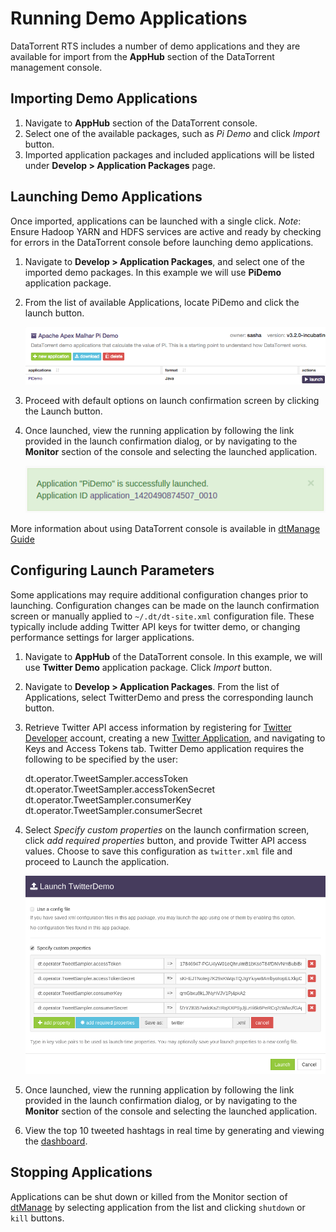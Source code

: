 Running Demo Applications
=================================

DataTorrent RTS includes a number of demo applications and they are available for import from the **AppHub** section of the DataTorrent management console.

Importing Demo Applications
--------------------------------------------------------------------------------

1.  Navigate to **AppHub** section of the DataTorrent console.
2.  Select one of the available packages, such as *Pi Demo* and click *Import* button.
3.  Imported application packages and included applications will be listed under **Develop > Application Packages** page.

Launching Demo Applications
--------------------------------------------------------------------------------

Once imported, applications can be launched with a single click.  *Note*: Ensure Hadoop YARN and HDFS services are active and ready by checking for errors in the DataTorrent console before launching demo applications.

1.  Navigate to **Develop > Application Packages**, and select one of the imported demo packages.  In this example we will use **PiDemo** application package.

2.  From the list of available Applications, locate PiDemo and click the launch button.

    ![](images/sandbox/pidemo-list.png)

3.  Proceed with default options on launch confirmation screen by clicking the Launch button.

4.  Once launched, view the running application by following the link provided in the launch confirmation dialog, or by navigating to the **Monitor** section of the console and selecting the launched application.

    ![](images/sandbox/pidemo-success.png)

More information about using DataTorrent console is available in [dtManage Guide](dtmanage.md)



Configuring Launch Parameters
--------------------------------------------------------------------------------

Some applications may require additional configuration changes prior to launching.  Configuration changes can be made on the launch confirmation screen or manually applied to `~/.dt/dt-site.xml` configuration file.  These typically include adding Twitter API keys for twitter demo, or changing performance settings for larger applications.

1.  Navigate to **AppHub** of the DataTorrent console.  In this example, we will use **Twitter Demo** application package. Click *Import* button. 

2.  Navigate to **Develop > Application Packages**. From the list of Applications, select TwitterDemo and press the corresponding launch button.

3.  Retrieve Twitter API access information by registering for <a href="https://dev.twitter.com/" target="\_blank">Twitter Developer</a> account, creating a new <a href="https://apps.twitter.com/app/new" target="\_blank">Twitter Application</a>, and navigating to Keys and Access Tokens tab.  Twitter Demo application requires the following to be specified by the user:

    dt.operator.TweetSampler.accessToken
    dt.operator.TweetSampler.accessTokenSecret
    dt.operator.TweetSampler.consumerKey
    dt.operator.TweetSampler.consumerSecret

4.  Select *Specify custom properties* on the launch confirmation screen, click *add required properties* button, and provide Twitter API access values.  Choose to save this configuration as `twitter.xml` file and proceed to Launch the application.

    ![](images/sandbox/twitterdemo-launch.png)

5.  Once launched, view the running application by following the link provided in the launch confirmation dialog, or by navigating to the **Monitor** section of the console and selecting the launched application.

6.  View the top 10 tweeted hashtags in real time by generating and viewing the [dashboard](dtdashboard.md).

Stopping Applications
--------------------------------------------------------------------------------

Applications can be shut down or killed from the Monitor section of [dtManage](dtmanage.md) by selecting application from the list and clicking `shutdown` or `kill` buttons.
